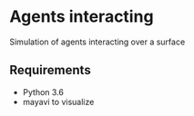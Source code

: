 # Agents interacting
Simulation of agents interacting over a surface
## Requirements
* Python 3.6
* mayavi to visualize 